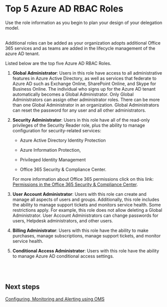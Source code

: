 # Top 5 Azure AD RBAC Roles
Use the role information as you begin to plan your design of your delegation model. 
<br />
<br />

Additional roles can be added as your organization adopts additional Office 365 services and as teams are added in the lifecycle management of the azure AD tenant. 

Listed below are the top five Azure AD RBAC Roles.

1. **Global Administrator**: Users in this role have access to all administrative features in Azure Active Directory, as well as services that federate to Azure AD such as Exchange Online, SharePoint Online, and Skype for Business Online. The individual who signs up for the Azure AD tenant automatically becomes a Global Administrator. Only Global Administrators can assign other administrator roles. There can be more than one Global Administrator in an organization. Global Administrators can reset the password for any user and all other administrators. 

2. **Security Administrator**: Users in this role have all of the read-only privileges of the Security Reader role, plus the ability to manage configuration for security-related services:  

    - Azure Active Directory Identity Protection 

   - Azure Information Protection,  

   - Privileged Identity Management 

    - Office 365 Security & Compliance Center.  
 
   For more information about Office 365 permissions click on this link: [Permissions in the Office 365 Security & Compliance Center](https://support.office.com/en-us/article/permissions-in-the-office-365-security-compliance-center-d10608af-7934-490a-818e-e68f17d0e9c1?ui=en-US&rs=en-US&ad=US).

3. **User Account Administrator**: Users with this role can create and manage all aspects of users and groups. Additionally, this role includes the ability to manage support tickets and monitors service health. Some restrictions apply. For example, this role does not allow deleting a Global Administrator. User Account Administrators can change passwords for users, Helpdesk administrators, and other users. 

4. **Billing Administrator**: Users with this role have the ability to make purchases, manage subscriptions, manage support tickets, and monitor service health. 

5. **Conditional Access Administrator**: Users with this role have the ability to manage Azure AD conditional access settings. 
<br />
<br />

## Next steps
[Configuring, Monitoring and Alerting using OMS](4.3-Configuring-Monitoring-and-Alerting-using-OMS.md)
